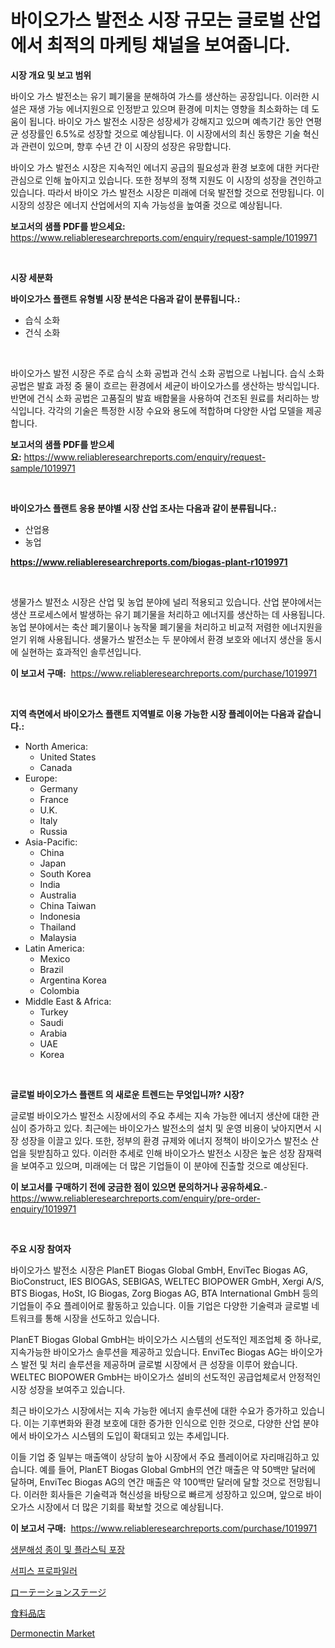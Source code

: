 <p><h1>바이오가스 발전소 시장 규모는 글로벌 산업에서 최적의 마케팅 채널을 보여줍니다.</h1></p><p><strong>시장 개요 및 보고 범위</strong></p>
<p><p>바이오 가스 발전소는 유기 폐기물을 분해하여 가스를 생산하는 공장입니다. 이러한 시설은 재생 가능 에너지원으로 인정받고 있으며 환경에 미치는 영향을 최소화하는 데 도움이 됩니다. 바이오 가스 발전소 시장은 성장세가 강해지고 있으며 예측기간 동안 연평균 성장률인 6.5%로 성장할 것으로 예상됩니다. 이 시장에서의 최신 동향은 기술 혁신과 관련이 있으며, 향후 수년 간 이 시장의 성장은 유망합니다.</p><p>바이오 가스 발전소 시장은 지속적인 에너지 공급의 필요성과 환경 보호에 대한 커다란 관심으로 인해 높아지고 있습니다. 또한 정부의 정책 지원도 이 시장의 성장을 견인하고 있습니다. 따라서 바이오 가스 발전소 시장은 미래에 더욱 발전할 것으로 전망됩니다. 이 시장의 성장은 에너지 산업에서의 지속 가능성을 높여줄 것으로 예상됩니다.</p></p>
<p><strong>보고서의 샘플 PDF를 받으세요:</strong> <a href="https://www.reliableresearchreports.com/enquiry/request-sample/1019971">https://www.reliableresearchreports.com/enquiry/request-sample/1019971</a></p>
<p>&nbsp;</p>
<p><strong>시장 세분화</strong></p>
<p><strong>바이오가스 플랜트 유형별 시장 분석은 다음과 같이 분류됩니다.:</strong></p>
<p><ul><li>습식 소화</li><li>건식 소화</li></ul></p>
<p>&nbsp;</p>
<p><p>바이오가스 발전 시장은 주로 습식 소화 공법과 건식 소화 공법으로 나뉩니다. 습식 소화 공법은 발효 과정 중 물이 흐르는 환경에서 세균이 바이오가스를 생산하는 방식입니다. 반면에 건식 소화 공법은 고품질의 발효 배합물을 사용하여 건조된 원료를 처리하는 방식입니다. 각각의 기술은 특정한 시장 수요와 용도에 적합하며 다양한 사업 모델을 제공합니다.</p></p>
<p><strong>보고서의 샘플 PDF를 받으세요:</strong>&nbsp;<a href="https://www.reliableresearchreports.com/enquiry/request-sample/1019971">https://www.reliableresearchreports.com/enquiry/request-sample/1019971</a></p>
<p>&nbsp;</p>
<p><strong> 바이오가스 플랜트 응용 분야별 시장 산업 조사는 다음과 같이 분류됩니다.:</strong></p>
<p><ul><li>산업용</li><li>농업</li></ul></p>
<p><strong><a href="https://www.reliableresearchreports.com/biogas-plant-r1019971">https://www.reliableresearchreports.com/biogas-plant-r1019971</a></strong></p>
<p>&nbsp;</p>
<p><p>생물가스 발전소 시장은 산업 및 농업 분야에 널리 적용되고 있습니다. 산업 분야에서는 생산 프로세스에서 발생하는 유기 폐기물을 처리하고 에너지를 생산하는 데 사용됩니다. 농업 분야에서는 축산 폐기물이나 농작물 폐기물을 처리하고 비교적 저렴한 에너지원을 얻기 위해 사용됩니다. 생물가스 발전소는 두 분야에서 환경 보호와 에너지 생산을 동시에 실현하는 효과적인 솔루션입니다.</p></p>
<p><strong>이 보고서 구매:</strong>&nbsp; <a href="https://www.reliableresearchreports.com/purchase/1019971">https://www.reliableresearchreports.com/purchase/1019971</a></p>
<p>&nbsp;</p>
<p><strong>지역 측면에서 바이오가스 플랜트 지역별로 이용 가능한 시장 플레이어는 다음과 같습니다.:</strong></p>
<p><ul>
    <li>
        North America:
        <ul>
            <li>United States</li>
            <li>Canada</li>
        </ul>
    </li>
    <li>
        Europe:
        <ul>
            <li>Germany</li>
            <li>France</li>
            <li>U.K.</li>
            <li>Italy</li>
            <li>Russia</li>
        </ul>
    </li>
    <li>
        Asia-Pacific:
        <ul>
            <li>China</li>
            <li>Japan</li>
            <li>South Korea</li>
            <li>India</li>
            <li>Australia</li>
            <li>China Taiwan</li>
            <li>Indonesia</li>
            <li>Thailand</li>
            <li>Malaysia</li>
        </ul>
    </li>
    <li>
        Latin America:
        <ul>
            <li>Mexico</li>
            <li>Brazil</li>
            <li>Argentina Korea</li>
            <li>Colombia</li>
        </ul>
    </li>
    <li>
        Middle East & Africa:
        <ul>
            <li>Turkey</li>
            <li>Saudi</li>
            <li>Arabia</li>
            <li>UAE</li>
            <li>Korea</li>
        </ul>
    </li>
    </ul></p>
<p>&nbsp;</p>
<p><strong>글로벌 바이오가스 플랜트 의 새로운 트렌드는 무엇입니까? 시장?</strong></p>
<p><p>글로벌 바이오가스 발전소 시장에서의 주요 추세는 지속 가능한 에너지 생산에 대한 관심이 증가하고 있다. 최근에는 바이오가스 발전소의 설치 및 운영 비용이 낮아지면서 시장 성장을 이끌고 있다. 또한, 정부의 환경 규제와 에너지 정책이 바이오가스 발전소 산업을 뒷받침하고 있다. 이러한 추세로 인해 바이오가스 발전소 시장은 높은 성장 잠재력을 보여주고 있으며, 미래에는 더 많은 기업들이 이 분야에 진출할 것으로 예상된다.</p></p>
<p><strong>이 보고서를 구매하기 전에 궁금한 점이 있으면 문의하거나 공유하세요.</strong>- <a href="https://www.reliableresearchreports.com/enquiry/pre-order-enquiry/1019971">https://www.reliableresearchreports.com/enquiry/pre-order-enquiry/1019971</a></p>
<p>&nbsp;</p>
<p><strong>주요 시장 참여자</strong></p>
<p><p>바이오가스 발전소 시장은 PlanET Biogas Global GmbH, EnviTec Biogas AG, BioConstruct, IES BIOGAS, SEBIGAS, WELTEC BIOPOWER GmbH, Xergi A/S, BTS Biogas, HoSt, IG Biogas, Zorg Biogas AG, BTA International GmbH 등의 기업들이 주요 플레이어로 활동하고 있습니다. 이들 기업은 다양한 기술력과 글로벌 네트워크를 통해 시장을 선도하고 있습니다.</p><p>PlanET Biogas Global GmbH는 바이오가스 시스템의 선도적인 제조업체 중 하나로, 지속가능한 바이오가스 솔루션을 제공하고 있습니다. EnviTec Biogas AG는 바이오가스 발전 및 처리 솔루션을 제공하며 글로벌 시장에서 큰 성장을 이루어 왔습니다. WELTEC BIOPOWER GmbH는 바이오가스 설비의 선도적인 공급업체로서 안정적인 시장 성장을 보여주고 있습니다.</p><p>최근 바이오가스 시장에서는 지속 가능한 에너지 솔루션에 대한 수요가 증가하고 있습니다. 이는 기후변화와 환경 보호에 대한 증가한 인식으로 인한 것으로, 다양한 산업 분야에서 바이오가스 시스템의 도입이 확대되고 있는 추세입니다.</p><p>이들 기업 중 일부는 매출액이 상당히 높아 시장에서 주요 플레이어로 자리매김하고 있습니다. 예를 들어, PlanET Biogas Global GmbH의 연간 매출은 약 50백만 달러에 달하며, EnviTec Biogas AG의 연간 매출은 약 100백만 달러에 달할 것으로 전망됩니다. 이러한 회사들은 기술력과 혁신성을 바탕으로 빠르게 성장하고 있으며, 앞으로 바이오가스 시장에서 더 많은 기회를 확보할 것으로 예상됩니다.</p></p>
<p><strong>이 보고서 구매:</strong>&nbsp;&nbsp;<a href="https://www.reliableresearchreports.com/purchase/1019971">https://www.reliableresearchreports.com/purchase/1019971</a></p>
<p><p><a href="https://github.com/Hubertstyenger6685/Market-Research-Report-List-1/blob/main/931206623242.md">생분해성 종이 및 플라스틱 포장</a></p><p><a href="https://medium.com/@danykakilback/%ED%91%9C%EB%A9%B4-%ED%94%84%EB%A1%9C%ED%8C%8C%EC%9D%BC%EB%9F%AC-%EC%8B%9C%EC%9E%A5-%EB%B6%84%EC%84%9D-%EB%B0%8F-%ED%81%AC%EA%B8%B0%EC%9D%98-%EC%98%88%EC%B8%A1-2024%EB%85%84%EB%B6%80%ED%84%B0-2031%EB%85%84%EA%B9%8C%EC%A7%80%EC%9D%98-%EA%B8%B0%EA%B0%84%EC%97%90-%EB%8C%80%ED%95%B4-ae6b9c70ee8e">서피스 프로파일러</a></p><p><a href="https://medium.com/@alioukaye1/%E5%9B%9E%E8%BB%A2%E3%82%B9%E3%83%86%E3%83%BC%E3%82%B8%E5%B8%82%E5%A0%B4-%E5%B8%82%E5%A0%B4%E3%82%B7%E3%82%A7%E3%82%A2-%E5%B8%82%E5%A0%B4%E5%8B%95%E5%90%91-%E3%81%8A%E3%82%88%E3%81%B3%E5%B0%86%E6%9D%A5%E3%81%AE%E6%88%90%E9%95%B7%E3%81%AE%E6%8E%A2%E7%B4%A2-da11107246c8">ローテーションステージ</a></p><p><a href="https://medium.com/@gustavorn8776xcc/%E9%A3%9F%E6%96%99%E5%93%81%E5%BA%97%E3%81%AE%E5%B8%82%E5%A0%B4%E8%A6%8F%E6%A8%A1-cagr-%E3%83%88%E3%83%AC%E3%83%B3%E3%83%892024-2030-23a24d4f6f02">食料品店</a></p><p><a href="https://issuu.com/reportprime-2/docs/dermonectin-market-size-2030.pptx">Dermonectin Market</a></p></p>